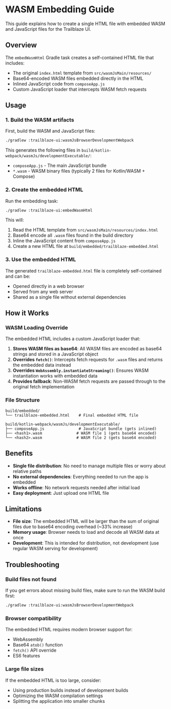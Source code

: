 # WASM Embedding Guide

This guide explains how to create a single HTML file with embedded WASM and JavaScript files for the Trailblaze UI.

## Overview

The `embedWasmHtml` Gradle task creates a self-contained HTML file that includes:
- The original `index.html` template from `src/wasmJsMain/resources/`
- Base64-encoded WASM files embedded directly in the HTML
- Inlined JavaScript code from `composeApp.js`
- Custom JavaScript loader that intercepts WASM fetch requests

## Usage

### 1. Build the WASM artifacts

First, build the WASM and JavaScript files:

```bash
./gradlew :trailblaze-ui:wasmJsBrowserDevelopmentWebpack
```

This generates the following files in `build/kotlin-webpack/wasmJs/developmentExecutable/`:
- `composeApp.js` - The main JavaScript bundle
- `*.wasm` - WASM binary files (typically 2 files for Kotlin/WASM + Compose)

### 2. Create the embedded HTML

Run the embedding task:

```bash
./gradlew :trailblaze-ui:embedWasmHtml
```

This will:
1. Read the HTML template from `src/wasmJsMain/resources/index.html`
2. Base64 encode all `.wasm` files found in the build directory
3. Inline the JavaScript content from `composeApp.js`
4. Create a new HTML file at `build/embedded/trailblaze-embedded.html`

### 3. Use the embedded HTML

The generated `trailblaze-embedded.html` file is completely self-contained and can be:
- Opened directly in a web browser
- Served from any web server
- Shared as a single file without external dependencies

## How it Works

### WASM Loading Override

The embedded HTML includes a custom JavaScript loader that:

1. **Stores WASM files as base64**: All WASM files are encoded as base64 strings and stored in a JavaScript object
2. **Overrides `fetch()`**: Intercepts fetch requests for `.wasm` files and returns the embedded data instead
3. **Overrides `WebAssembly.instantiateStreaming()`**: Ensures WASM instantiation works with embedded data
4. **Provides fallback**: Non-WASM fetch requests are passed through to the original fetch implementation

### File Structure

```
build/embedded/
└── trailblaze-embedded.html    # Final embedded HTML file

build/kotlin-webpack/wasmJs/developmentExecutable/
├── composeApp.js               # JavaScript bundle (gets inlined)
├── <hash1>.wasm               # WASM file 1 (gets base64 encoded)
└── <hash2>.wasm               # WASM file 2 (gets base64 encoded)
```

## Benefits

- **Single file distribution**: No need to manage multiple files or worry about relative paths
- **No external dependencies**: Everything needed to run the app is embedded
- **Works offline**: No network requests needed after initial load
- **Easy deployment**: Just upload one HTML file

## Limitations

- **File size**: The embedded HTML will be larger than the sum of original files due to base64 encoding overhead (~33% increase)
- **Memory usage**: Browser needs to load and decode all WASM data at once
- **Development**: This is intended for distribution, not development (use regular WASM serving for development)

## Troubleshooting

### Build files not found
If you get errors about missing build files, make sure to run the WASM build first:
```bash
./gradlew :trailblaze-ui:wasmJsBrowserDevelopmentWebpack
```

### Browser compatibility
The embedded HTML requires modern browser support for:
- WebAssembly
- Base64 `atob()` function
- `fetch()` API override
- ES6 features

### Large file sizes
If the embedded HTML is too large, consider:
- Using production builds instead of development builds
- Optimizing the WASM compilation settings
- Splitting the application into smaller chunks